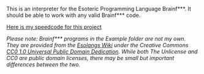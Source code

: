 This is an interpreter for the Esoteric Programming Language Brainf\*\*\*. It should be able to work with any valid Brainf*** code.

[Here is my speedcode for this project](https://www.youtube.com/watch?v=s-CHj15XdOA)

*Please note: Brainf\*\*\* programs in the Example folder are not my own. They are provided from the [Esolangs Wiki](https://esolangs.org/wiki/Main_Page) under the Creative Commons [CC0 1.0 Universal Public Domain Dedication](https://creativecommons.org/publicdomain/zero/1.0/). While both The Unlicense and CC0 are public domain licenses, there may be small but important differences between the two.*

